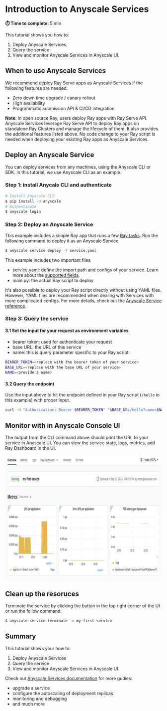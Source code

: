 # Introduction to Anyscale Services

**⏱️ Time to complete**: 5 min

This tutorial shows you how to:

1. Deploy Anyscale Services
2. Query the service
3. View and monitor Anyscale Services in Anyscale UI.

## When to use Anyscale Services

We recommend deploy Ray Serve apps as Anyscale Services if the following features are needed: 
- Zero down time upgrade / canary rollout
- High availability
- Programmatic submission API & CI/CD integration

**Note**: In open source Ray, users deploy Ray apps with Ray Serve API. Anyscale Services leverage Ray Serve API to deploy Ray apps on standalone Ray Clusters and manage the lifecycle of them. It also provides the additional features listed above. No code change to your Ray script is needed when deploying your existing Ray apps as Anyscale Services.

## Deploy an Anyscale Service

You can deploy services from any machines, using the Anyscale CLI or SDK. In this tutorial, we use Anyscale CLI as an example. 
### Step 1: install Anycale CLI and authenticate
```bash
# Install Anyscale CLI
$ pip install -U anyscale
# Authenticate
$ anyscale login
```

### Step 2: Deploy an Anyscale Service
This example includes a simple Ray app that runs a few [Ray tasks](https://docs.ray.io/en/latest/ray-core/key-concepts.html#tasks). Run the following command to deploy it as an Anyscale Service

```bash
$ anyscale service deploy -f service.yaml
```
This example includes two important files <br>
- service.yaml: define the import path and configs of your service. Learn more about the [supported fields](https://docs.anyscale.com/reference/service-api#serviceconfig). <br>
- main.py: the actual Ray script to deploy

 It's also possible to deploy your Ray script directly without using YAML files. However, YAML files are recommended when dealing with Services with more complicated configs. For more details, check out the [Anyscale Service reference](https://docs.anyscale.com/reference/service-api).


### Step 3: Query the service

#### 3.1 Set the input for your request as environment variables
- bearer token: used for authenticate your request
- base URL: the URL of this service
- name: this is query parameter specific to your Ray script

```bash
BEARER_TOKEN=<replace with the bearer token of your service>
BASE_URL=<replace with the base URL of your service>
NAME=<provide a name>
```

#### 3.2 Query the endpoint
Use the input above to hit the endpoint defined in your Ray script  (`/hello` in this example) with proper input.
```bash
curl -H "Authorization: Bearer $BEARER_TOKEN" "$BASE_URL/hello?name=$NAME"
```


##  Monitor with in Anyscale Console UI

The output from the CLI command above should print the URL to your service in Anyscale UI. You can view the service state, logs, metrics, and Ray Dashboard in the UI.

<img src="assets/anyscale-service.png" height=400px>


##  Clean up the resoruces
Terminate the service by clicking the button  in the top right corner of the UI or run the follow command:
```bash
$ anyscale service terminate -n my-first-service
```

## Summary

This tutorial shows your how to:
1. Deploy Anyscale Services
2. Query the service
3. View and monitor Anyscale Services in Anyscale UI.

Check out [Anyscale Services documentation](https://docs.anyscale.com/platform/services/) for more gudies:
- upgrade a service
- configure the autoscaling of deployment replicas
- monitoring and debugging
- and much more